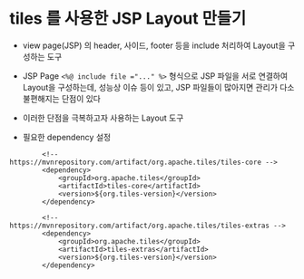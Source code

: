 # tiles 를 사용한 JSP Layout 만들기
* view page(JSP) 의 header, 사이드, footer 등을 include 처리하여 Layout을 구성하는 도구
* JSP Page ```<%@ include file ="..." %>``` 형식으로 JSP 파일을 서로 연결하여 Layout을 구성하는데, 성능상 이슈 등이 있고, JSP 파일들이 많아지면 관리가 다소 불편해지는 단점이 있다
* 이러한 단점을 극복하고자 사용하는 Layout 도구

* 필요한 dependency 설정
```
		<!-- https://mvnrepository.com/artifact/org.apache.tiles/tiles-core -->
		<dependency>
			<groupId>org.apache.tiles</groupId>
			<artifactId>tiles-core</artifactId>
			<version>${org.tiles-version}</version>
		</dependency>

		<!-- https://mvnrepository.com/artifact/org.apache.tiles/tiles-extras -->
		<dependency>
			<groupId>org.apache.tiles</groupId>
			<artifactId>tiles-extras</artifactId>
			<version>${org.tiles-version}</version>
		</dependency>
```
